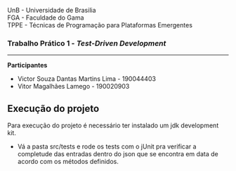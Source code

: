 UnB - Universidade de Brasilia  
FGA - Faculdade do Gama  
TPPE - Técnicas de Programação para Plataformas Emergentes  

### Trabalho Prático 1 - _Test-Driven Development_

---

**Participantes**

- Victor Souza Dantas Martins Lima - 190044403
- Vitor Magalhães Lamego - 190020903

## Execução do projeto

Para execução do projeto é necessário ter instalado um jdk development kit.

- Vá a pasta src/tests e rode os tests com o jUnit pra verificar a completude das entradas dentro do json que se encontra em data de acordo com os métodos definidos.

